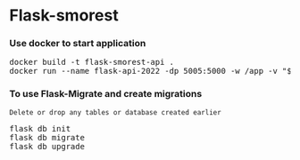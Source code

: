 # Flask-smorest

### Use docker to start application
<pre>
docker build -t flask-smorest-api .
docker run --name flask-api-2022 -dp 5005:5000 -w /app -v "$(pwd):/app" flask-smorest-api
</pre>

### To use Flask-Migrate and create migrations
`Delete or drop any tables or database created earlier`
<pre>
flask db init
flask db migrate
flask db upgrade
</pre>